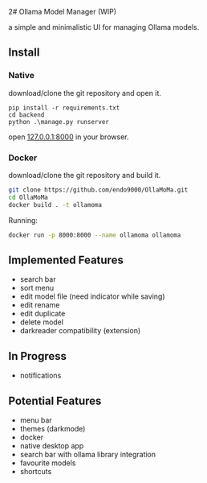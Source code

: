 2# Ollama Model Manager (WIP)

a simple and minimalistic UI for managing Ollama models.

## Install
### Native
download/clone the git repository and open it.

    pip install -r requirements.txt
    cd backend
    python .\manage.py runserver
open [127.0.0.1:8000](127.0.0.1:8000) in your browser.

### Docker
download/clone the git repository and build it.
```sh
git clone https://github.com/endo9000/OllaMoMa.git
cd OllaMoMa
docker build . -t ollamoma
```
Running:
```sh
docker run -p 8000:8000 --name ollamoma ollamoma
```

## Implemented Features
- search bar
- sort menu
- edit model file (need indicator while saving)
- edit rename
- edit duplicate
- delete model
- darkreader compatibility (extension)

## In Progress
- notifications 

## Potential Features
- menu bar
- themes (darkmode)
- docker
- native desktop app
- search bar with ollama library integration
- favourite models
- shortcuts
